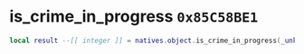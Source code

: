 # is_crime_in_progress `0x85C58BE1`

```lua
local result --[[ integer ]] = natives.object.is_crime_in_progress(_unk0 --[[ integer ]])
```